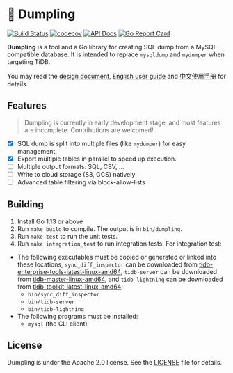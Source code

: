 🥟 Dumpling
============

[![Build Status](https://travis-ci.org/pingcap/dumpling.svg?branch=master)](https://travis-ci.org/pingcap/dumpling)
[![codecov](https://codecov.io/gh/pingcap/dumpling/branch/master/graph/badge.svg)](https://codecov.io/gh/pingcap/dumpling)
[![API Docs](https://img.shields.io/badge/go.dev-reference-007d9c?logo=go&logoColor=white)](https://pkg.go.dev/github.com/pingcap/dumpling)
[![Go Report Card](https://goreportcard.com/badge/github.com/pingcap/dumpling)](https://goreportcard.com/report/github.com/pingcap/dumpling)

**Dumpling** is a tool and a Go library for creating SQL dump from a MySQL-compatible database.
It is intended to replace `mysqldump` and `mydumper` when targeting TiDB.

You may read the [design document](https://github.com/pingcap/community/blob/master/rfc/2019-12-06-dumpling.md), [English user guide](docs/en/user-guide.md) and [中文使用手册](docs/cn/user-guide.md) for details.

Features
--------

> Dumpling is currently in early development stage, and most features are incomplete. Contributions are welcomed!

- [x] SQL dump is split into multiple files (like `mydumper`) for easy management.
- [x] Export multiple tables in parallel to speed up execution.
- [ ] Multiple output formats: SQL, CSV, ...
- [ ] Write to cloud storage (S3, GCS) natively
- [ ] Advanced table filtering via block-allow-lists

Building
--------

1. Install Go 1.13 or above
2. Run `make build` to compile. The output is in `bin/dumpling`.
3. Run `make test` to run the unit tests.
4. Run `make integration_test` to run integration tests. For integration test:
  - The following executables must be copied or generated or linked into these locations, `sync_diff_inspector` can be downloaded from [tidb-enterprise-tools-latest-linux-amd64](http://download.pingcap.org/tidb-enterprise-tools-latest-linux-amd64.tar.gz), `tidb-server` can be downloaded from [tidb-master-linux-amd64](https://download.pingcap.org/tidb-master-linux-amd64.tar.gz), and `tidb-lightning` can be downloaded from [tidb-toolkit-latest-linux-amd64](https://download.pingcap.org/tidb-toolkit-latest-linux-amd64.tar.gz):
    * `bin/sync_diff_inspector`
    * `bin/tidb-server`
    * `bin/tidb-lightning`
  - The following programs must be installed:
    * `mysql` (the CLI client)

License
-------

Dumpling is under the Apache 2.0 license. See the [LICENSE](./LICENSE) file for details.
